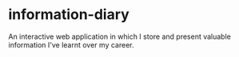 # information-diary
An interactive web application in which I store and present valuable information I've learnt over my career.
